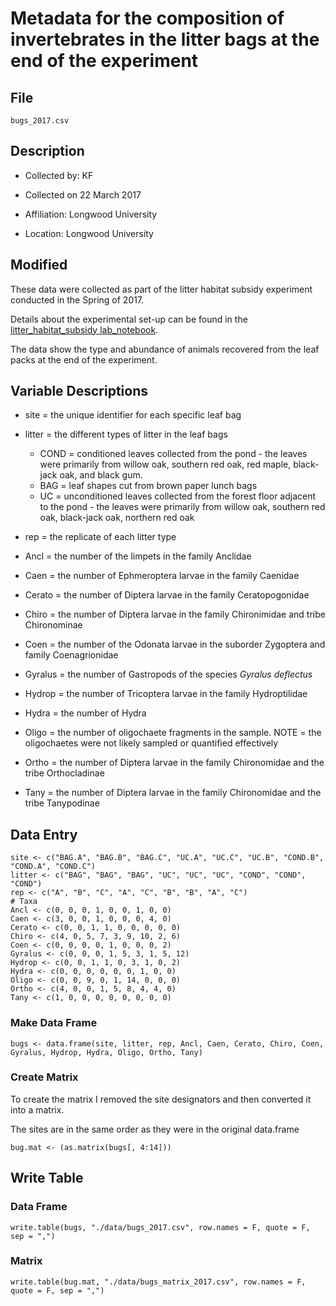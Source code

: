# Metadata for the composition of invertebrates in the litter bags at the end of the experiment 

## File

    bugs_2017.csv
    
## Description

* Collected by: KF 

* Collected on 22 March 2017

* Affiliation: Longwood University

* Location: Longwood University

## Modified

These data were collected as part of the litter habitat subsidy experiment conducted in the Spring of 2017. 

Details about the experimental set-up can be found in the [litter_habitat_subsidy lab_notebook](https://github.com/KennyPeanuts/litter_habitat_subsidy/blob/master/lab_notebook/habitat_setup_sp2017.md).

The data show the type and abundance of animals recovered from the leaf packs at the end of the experiment.

## Variable Descriptions

* site = the unique identifier for each specific leaf bag
    
* litter = the different types of litter in the leaf bags
    * COND = conditioned leaves collected from the pond - the leaves were primarily from willow oak, southern red oak, red maple, black-jack oak, and black gum.
    * BAG = leaf shapes cut from brown paper lunch bags
    * UC = unconditioned leaves collected from the forest floor adjacent to the pond - the leaves were primarily from willow oak, southern red oak, black-jack oak, northern red oak
   
* rep = the replicate of each litter type
    
* Ancl = the number of the limpets in the family Anclidae 
  
* Caen = the number of Ephmeroptera larvae in the family Caenidae
    
* Cerato = the number of Diptera larvae in the family Ceratopogonidae
    
* Chiro = the number of Diptera larvae in the family Chironimidae and tribe Chironominae
    
* Coen = the number of the Odonata larvae in the suborder Zygoptera and family Coenagrionidae
    
* Gyralus = the number of Gastropods of the species _Gyralus_ _deflectus_
    
* Hydrop = the number of Tricoptera larvae in the family Hydroptilidae
    
* Hydra = the number of Hydra
    
* Oligo = the number of oligochaete fragments in the sample.  NOTE = the oligochaetes were not likely sampled or quantified effectively
    
* Ortho = the number of Diptera larvae in the family Chironomidae and the tribe Orthocladinae
    
* Tany = the number of Diptera larvae in the family Chironomidae and the tribe Tanypodinae

## Data Entry

    site <- c("BAG.A", "BAG.B", "BAG.C", "UC.A", "UC.C", "UC.B", "COND.B", "COND.A", "COND.C")
    litter <- c("BAG", "BAG", "BAG", "UC", "UC", "UC", "COND", "COND", "COND")
    rep <- c("A", "B", "C", "A", "C", "B", "B", "A", "C")
    # Taxa
    Ancl <- c(0, 0, 0, 1, 0, 0, 1, 0, 0)
    Caen <- c(3, 0, 0, 1, 0, 0, 0, 4, 0) 
    Cerato <- c(0, 0, 1, 1, 0, 0, 0, 0, 0)
    Chiro <- c(4, 0, 5, 7, 3, 9, 10, 2, 6)
    Coen <- c(0, 0, 0, 0, 1, 0, 0, 0, 2)
    Gyralus <- c(0, 0, 0, 1, 5, 3, 1, 5, 12)
    Hydrop <- c(0, 0, 1, 1, 0, 3, 1, 0, 2)
    Hydra <- c(0, 0, 0, 0, 0, 0, 1, 0, 0)
    Oligo <- c(0, 0, 9, 0, 1, 14, 0, 0, 0)
    Ortho <- c(4, 0, 0, 1, 5, 8, 4, 4, 0)
    Tany <- c(1, 0, 0, 0, 0, 0, 0, 0, 0)
    
     
### Make Data Frame

    bugs <- data.frame(site, litter, rep, Ancl, Caen, Cerato, Chiro, Coen, Gyralus, Hydrop, Hydra, Oligo, Ortho, Tany)

### Create Matrix 
    
To create the matrix I removed the site designators and then converted it into a matrix.
    
The sites are in the same order as they were in the original data.frame
    
    bug.mat <- (as.matrix(bugs[, 4:14]))
    
## Write Table
### Data Frame
    
    write.table(bugs, "./data/bugs_2017.csv", row.names = F, quote = F, sep = ",")
    
### Matrix

    write.table(bug.mat, "./data/bugs_matrix_2017.csv", row.names = F, quote = F, sep = ",")

